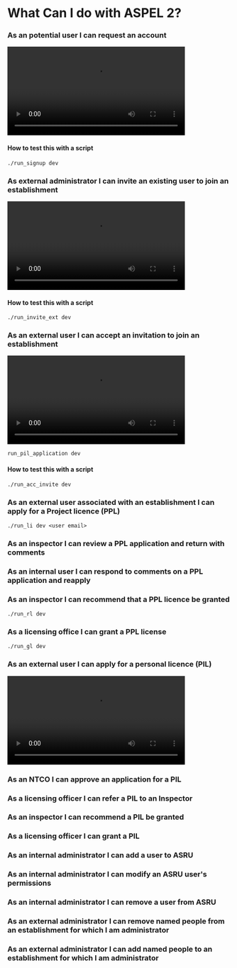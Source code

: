 # What Can I do with ASPEL 2?

### As an potential user I can request an account
<video controls width="400">
    <source src="graphs/signup.mp4"
            type="video/mp4">

    Sorry, your browser doesn't support embedded videos.
</video>

#### How to test this with a script
`./run_signup dev`

### As external administrator I can invite an existing user to join an establishment
<video controls width="400">
    <source src="graphs/invite.mp4"
            type="video/mp4">

    Sorry, your browser doesn't support embedded videos.
</video>

#### How to test this with a script
`./run_invite_ext dev`

### As an external user I can accept an invitation to join an establishment
<video controls width="400">
    <source src="graphs/accept_invite.mp4"
            type="video/mp4">

    Sorry, your browser doesn't support embedded videos.
</video>

`run_pil_application dev`

#### How to test this with a script
`./run_acc_invite dev`

### As an external user associated with an establishment I can apply for a Project licence (PPL)
`./run_li dev <user email>`

### As an inspector I can review a PPL application and return with comments


### As an internal user I can respond to comments on a PPL application and reapply

### As an inspector I can recommend that a PPL licence be granted
`./run_rl dev`

### As a licensing office I can grant a PPL license
`./run_gl dev`

### As an external user I can apply for a personal licence (PIL)
<video controls width="400">
    <source src="graphs/ApplyForaAPil.mp4"
            type="video/mp4">

    Sorry, your browser doesn't support embedded videos.
</video>

### As an NTCO I can approve an application for a PIL

### As a licensing officer I can refer a PIL to an Inspector

### As an inspector I can recommend a PIL be granted

### As a licensing officer I can grant a PIL

### As an internal administrator I can add a user to ASRU

### As an internal administrator I can modify an ASRU user's permissions

### As an internal administrator I can remove a user from ASRU

### As an external administrator I can remove named people from an establishment for which I am administrator 

### As an external administrator I can add named people to an establishment for which I am administrator 


